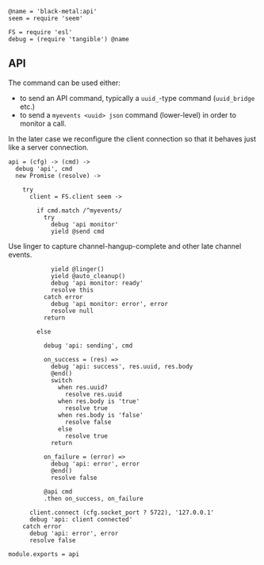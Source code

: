     @name = 'black-metal:api'
    seem = require 'seem'

    FS = require 'esl'
    debug = (require 'tangible') @name

API
---

The command can be used either:
- to send an API command, typically a `uuid_`-type command (`uuid_bridge` etc.)
- to send a `myevents <uuid> json` command (lower-level) in order to monitor a call.

In the later case we reconfigure the client connection so that it behaves just like a server connection.

    api = (cfg) -> (cmd) ->
      debug 'api', cmd
      new Promise (resolve) ->

        try
          client = FS.client seem ->

            if cmd.match /^myevents/
              try
                debug 'api monitor'
                yield @send cmd

Use linger to capture channel-hangup-complete and other late channel events.

                yield @linger()
                yield @auto_cleanup()
                debug 'api monitor: ready'
                resolve this
              catch error
                debug 'api monitor: error', error
                resolve null
              return

            else

              debug 'api: sending', cmd

              on_success = (res) =>
                debug 'api: success', res.uuid, res.body
                @end()
                switch
                  when res.uuid?
                    resolve res.uuid
                  when res.body is 'true'
                    resolve true
                  when res.body is 'false'
                    resolve false
                  else
                    resolve true
                return

              on_failure = (error) =>
                debug 'api: error', error
                @end()
                resolve false

              @api cmd
              .then on_success, on_failure

          client.connect (cfg.socket_port ? 5722), '127.0.0.1'
          debug 'api: client connected'
        catch error
          debug 'api: error', error
          resolve false

    module.exports = api
